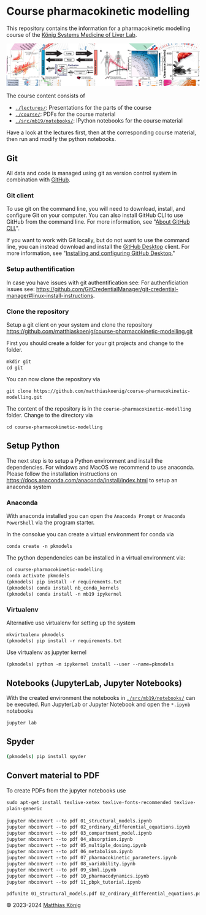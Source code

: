 # Course pharmacokinetic modelling
This repository contains the information for a pharmacokinetic modelling course of the [König Systems Medicine of Liver Lab](https://livermetabolism.com). 

![König lab](./images/banner.png)

The course content consists of
- [`./lectures/`](./lectures/): Presentations for the parts of the course
- [`./course/`](./course/): PDFs for the course material
- [`./src/mb19/notebooks/`](./src/mb19/notebooks/): IPython notebooks for the course material

Have a look at the lectures first, then at the corresponding course material, then run and modify the python notebooks.

## Git
All data and code is managed using git as version control system in combination with [GitHub](https://github.com).

### Git client
To use git on the command line, you will need to download, install, and configure Git on your computer. You can also install GitHub CLI to use GitHub from the command line. For more information, see "[About GitHub CLI.](https://docs.github.com/en/github-cli/github-cli/about-github-cli)".

If you want to work with Git locally, but do not want to use the command line, you can instead download and install the [GitHub Desktop](https://desktop.github.com/) client. For more information, see "[Installing and configuring GitHub Desktop.](https://docs.github.com/en/desktop/installing-and-configuring-github-desktop)"

### Setup authentification
In case you have issues with git authentification see: For authenficiation issues see: https://github.com/GitCredentialManager/git-credential-manager#linux-install-instructions.

### Clone the repository
Setup a git client on your system and clone the repository https://github.com/matthiaskoenig/course-pharmacokinetic-modelling.git

First you should create a folder for your git projects and change to the folder. 
```
mkdir git
cd git
```

You can now clone the repository via
``` 
git clone https://github.com/matthiaskoenig/course-pharmacokinetic-modelling.git
```
The content of the repository is in the `course-pharmacokinetic-modelling` folder. Change to the directory
via
```
cd course-pharmacokinetic-modelling
```

## Setup Python
The next step is to setup a Python environment and install the dependencies. For windows and MacOS we recommend to use anaconda. Please follow the installation instructions on https://docs.anaconda.com/anaconda/install/index.html to setup an anaconda system

### Anaconda
With anaconda installed you can open the `Anaconda Prompt` or `Anaconda PowerShell` via the program starter.

In the consolue you can create a virtual environment for conda via 
```
conda create -n pkmodels
```

The python dependencies can be installed in a virtual environment via:

```
cd course-pharmacokinetic-modelling
conda activate pkmodels
(pkmodels) pip install -r requirements.txt
(pkmodels) conda install nb_conda_kernels
(pkmodels) conda install -n mb19 ipykernel 
```

### Virtualenv
Alternative use virtualenv for setting up the system
```
mkvirtualenv pkmodels
(pkmodels) pip install -r requirements.txt
```
Use virtualenv as jupyter kernel
```
(pkmodels) python -m ipykernel install --user --name=pkmodels
```

## Notebooks (JupyterLab, Jupyter Notebooks)
With the created environment the notebooks in
[`./src/mb19/notebooks/`](./src/mb19/notebooks/)
can be executed. Run JupyterLab or Jupyter Notebook and open the `*.ipynb` notebooks

```
jupyter lab
```

## Spyder
```bash
(pkmodels) pip install spyder
```

## Convert material to PDF
To create PDFs from the jupyter notebooks use
```
sudo apt-get install texlive-xetex texlive-fonts-recommended texlive-plain-generic

jupyter nbconvert --to pdf 01_structural_models.ipynb
jupyter nbconvert --to pdf 02_ordinary_differential_equations.ipynb
jupyter nbconvert --to pdf 03_compartment_model.ipynb
jupyter nbconvert --to pdf 04_absorption.ipynb
jupyter nbconvert --to pdf 05_multiple_dosing.ipynb
jupyter nbconvert --to pdf 06_metabolism.ipynb
jupyter nbconvert --to pdf 07_pharmacokinetic_parameters.ipynb
jupyter nbconvert --to pdf 08_variability.ipynb
jupyter nbconvert --to pdf 09_sbml.ipynb
jupyter nbconvert --to pdf 10_pharmacodynamics.ipynb
jupyter nbconvert --to pdf 11_pbpk_tutorial.ipynb
```

```bash
pdfunite 01_structural_models.pdf 02_ordinary_differential_equations.pdf 03_compartment_model.pdf 04_absorption.pdf 05_multiple_dosing.pdf 06_metabolism.pdf 07_pharmacokinetic_parameters.pdf 08_variability.pdf 09_sbml.pdf 10_pharmacodynamics.pdf 11_pbpk_tutorial.pdf pkcourse.pdf
```

© 2023-2024 [Matthias König](https://livermetabolism.com)